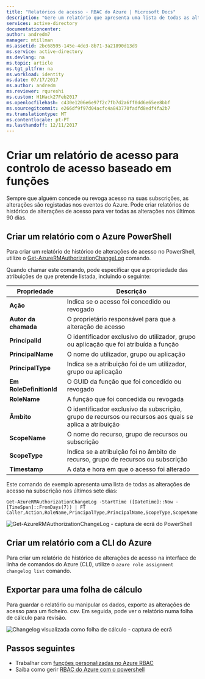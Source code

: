 ```yaml
---
title: "Relatórios de acesso - RBAC do Azure | Microsoft Docs"
description: "Gere um relatório que apresenta uma lista de todas as alterações no acesso às suas subscrições do Azure com controlo de acesso baseado em funções nos últimos 90 dias."
services: active-directory
documentationcenter: 
author: andredm7
manager: mtillman
ms.assetid: 2bc68595-145e-4de3-8b71-3a21890d13d9
ms.service: active-directory
ms.devlang: na
ms.topic: article
ms.tgt_pltfrm: na
ms.workload: identity
ms.date: 07/17/2017
ms.author: andredm
ms.reviewer: rqureshi
ms.custom: H1Hack27Feb2017
ms.openlocfilehash: c430e1206e6e97f2c7fb7d2a6ff0dd6e65ee8bbf
ms.sourcegitcommit: e266df9f97d04acfc4a843770fadfd8edf4fa2b7
ms.translationtype: MT
ms.contentlocale: pt-PT
ms.lasthandoff: 12/11/2017
---
```

# <a name="create-an-access-report-for-role-based-access-control"></a>Criar um relatório de acesso para controlo de acesso baseado em funções
Sempre que alguém concede ou revoga acesso na suas subscrições, as alterações são registadas nos eventos do Azure. Pode criar relatórios de histórico de alterações de acesso para ver todas as alterações nos últimos 90 dias.

## <a name="create-a-report-with-azure-powershell"></a>Criar um relatório com o Azure PowerShell
Para criar um relatório de histórico de alterações de acesso no PowerShell, utilize o [Get-AzureRMAuthorizationChangeLog](/powershell/module/azurerm.resources/get-azurermauthorizationchangelog) comando.

Quando chamar este comando, pode especificar que a propriedade das atribuições de que pretende listada, incluindo o seguinte:

| Propriedade | Descrição |
| --- | --- |
| **Ação** |Indica se o acesso foi concedido ou revogado |
| **Autor da chamada** |O proprietário responsável para que a alteração de acesso |
| **PrincipalId** | O identificador exclusivo do utilizador, grupo ou aplicação que foi atribuída a função |
| **PrincipalName** |O nome do utilizador, grupo ou aplicação |
| **PrincipalType** |Indica se a atribuição foi de um utilizador, grupo ou aplicação |
| **Em RoleDefinitionId** |O GUID da função que foi concedido ou revogado |
| **RoleName** |A função que foi concedida ou revogada |
| **Âmbito** | O identificador exclusivo da subscrição, grupo de recursos ou recursos aos quais se aplica a atribuição | 
| **ScopeName** |O nome do recurso, grupo de recursos ou subscrição |
| **ScopeType** |Indica se a atribuição foi no âmbito de recurso, grupo de recursos ou subscrição |
| **Timestamp** |A data e hora em que o acesso foi alterado |

Este comando de exemplo apresenta uma lista de todas as alterações de acesso na subscrição nos últimos sete dias:

```
Get-AzureRMAuthorizationChangeLog -StartTime ([DateTime]::Now - [TimeSpan]::FromDays(7)) | FT Caller,Action,RoleName,PrincipalType,PrincipalName,ScopeType,ScopeName
```

![Get-AzureRMAuthorizationChangeLog - captura de ecrã do PowerShell](./media/role-based-access-control-configure/access-change-history.png)

## <a name="create-a-report-with-azure-cli"></a>Criar um relatório com a CLI do Azure
Para criar um relatório de histórico de alterações de acesso na interface de linha de comandos do Azure (CLI), utilize o `azure role assignment changelog list` comando.

## <a name="export-to-a-spreadsheet"></a>Exportar para uma folha de cálculo
Para guardar o relatório ou manipular os dados, exporte as alterações de acesso para um ficheiro. csv. Em seguida, pode ver o relatório numa folha de cálculo para revisão.

![Changelog visualizada como folha de cálculo - captura de ecrã](./media/role-based-access-control-configure/change-history-spreadsheet.png)

## <a name="next-steps"></a>Passos seguintes
* Trabalhar com [funções personalizadas no Azure RBAC](role-based-access-control-custom-roles.md)
* Saiba como gerir [RBAC do Azure com o powershell](role-based-access-control-manage-access-powershell.md)

